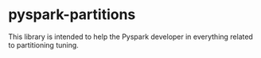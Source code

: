 # pyspark-partitions
This library is intended to help the Pyspark developer in everything related to partitioning tuning.
